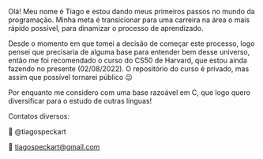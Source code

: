 Olá! Meu nome é Tiago e estou dando meus primeiros passos no mundo da programação. Minha meta é transicionar para uma carreira na área o mais rápido possível, para dinamizar o processo de aprendizado.

Desde o momento em que tomei a decisão de começar este processo, logo pensei que precisaria de alguma base para entender bem desse universo, então me foi recomendado o curso do CS50 de Harvard, que estou ainda fazendo no presente (02/08/2022). O repositório do curso é privado, mas assim que possível tornarei público 😉


Por enquanto me considero com uma base razoável em C, que logo quero diversificar para o estudo de outras línguas!

Contatos diversos:

🐤 @tiagospeckart

📩 tiagospeckart@gmail.com

<!---
tiagospeckart/tiagospeckart is a ✨ special ✨ repository because its `README.md` (this file) appears on your GitHub profile.
You can click the Preview link to take a look at your changes.
--->
